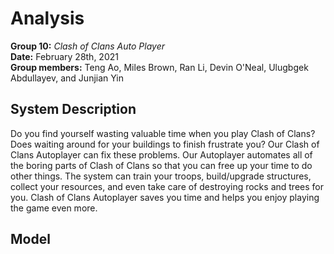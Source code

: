 # Analysis

**Group 10:** _Clash of Clans Auto Player_\
**Date:** February 28th, 2021\
**Group members:** Teng Ao, Miles Brown, Ran Li, Devin O'Neal, Ulugbgek Abdullayev, and Junjian Yin

## System Description

Do you find yourself wasting valuable time when you play Clash of Clans? Does waiting around for your buildings to finish frustrate you? Our Clash of Clans Autoplayer can fix these problems. Our Autoplayer automates all of the boring parts of Clash of Clans so that you can free up your time to do other things. The system can train your troops, build/upgrade structures, collect your resources, and even take care of destroying rocks and trees for you. Clash of Clans Autoplayer saves you time and helps you enjoy playing the game even more.

## Model
